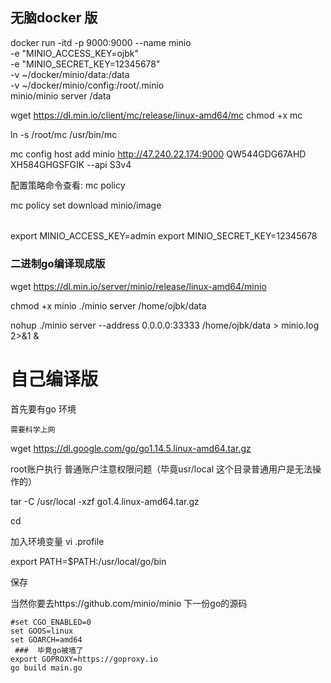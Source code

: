 ## 无脑docker 版

docker run  -itd -p 9000:9000 --name minio \
-e "MINIO_ACCESS_KEY=ojbk" \
-e "MINIO_SECRET_KEY=12345678" \
-v ~/docker/minio/data:/data \
-v ~/docker/minio/config:/root/.minio \
minio/minio server /data


wget https://dl.min.io/client/mc/release/linux-amd64/mc
chmod +x mc

ln -s /root/mc /usr/bin/mc


mc config host add minio http://47.240.22.174:9000 QW544GDG67AHD XH584GHGSFGIK --api S3v4


配置策略命令查看: mc policy

mc  policy  set  download  minio/image

######
export MINIO_ACCESS_KEY=admin
export MINIO_SECRET_KEY=12345678


### 二进制go编译现成版

wget https://dl.min.io/server/minio/release/linux-amd64/minio

chmod +x minio
./minio server /home/ojbk/data

nohup  ./minio server --address 0.0.0.0:33333 /home/ojbk/data > minio.log  2>&1 &




# 自己编译版

首先要有go 环境

	需要科学上网

wget https://dl.google.com/go/go1.14.5.linux-amd64.tar.gz

root账户执行 普通账户注意权限问题（毕竟usr/local 这个目录普通用户是无法操作的）

tar -C /usr/local -xzf go1.4.linux-amd64.tar.gz

cd 

加入环境变量
vi .profile 

export PATH=$PATH:/usr/local/go/bin

保存

 当然你要去https://github.com/minio/minio 下一份go的源码

	#set CGO_ENABLED=0
	set GOOS=linux
	set GOARCH=amd64
	 ###  毕竟go被墙了
	export GOPROXY=https://goproxy.io
	go build main.go


